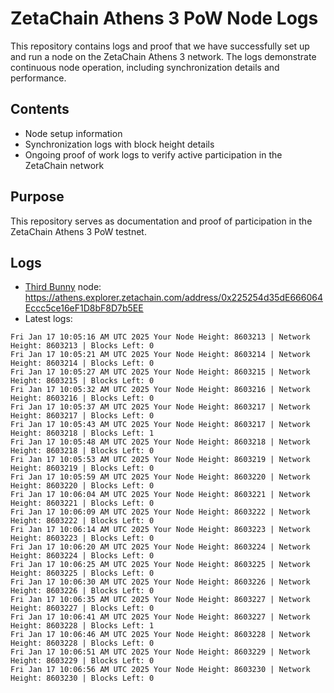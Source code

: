 # ZetaChain Athens 3 PoW Node Logs
This repository contains logs and proof that we have successfully set up and run a node on the ZetaChain Athens 3 network. The logs demonstrate continuous node operation, including synchronization details and performance.

## Contents
- Node setup information
- Synchronization logs with block height details
- Ongoing proof of work logs to verify active participation in the ZetaChain network

## Purpose
This repository serves as documentation and proof of participation in the ZetaChain Athens 3 PoW testnet.

## Logs

- [Third Bunny](https://thirdbunny.xyz/) node: https://athens.explorer.zetachain.com/address/0x225254d35dE666064Eccc5ce16eF1D8bF8D7b5EE
- Latest logs:
```
Fri Jan 17 10:05:16 AM UTC 2025 Your Node Height: 8603213 | Network Height: 8603213 | Blocks Left: 0
Fri Jan 17 10:05:21 AM UTC 2025 Your Node Height: 8603214 | Network Height: 8603214 | Blocks Left: 0
Fri Jan 17 10:05:27 AM UTC 2025 Your Node Height: 8603215 | Network Height: 8603215 | Blocks Left: 0
Fri Jan 17 10:05:32 AM UTC 2025 Your Node Height: 8603216 | Network Height: 8603216 | Blocks Left: 0
Fri Jan 17 10:05:37 AM UTC 2025 Your Node Height: 8603217 | Network Height: 8603217 | Blocks Left: 0
Fri Jan 17 10:05:43 AM UTC 2025 Your Node Height: 8603217 | Network Height: 8603218 | Blocks Left: 1
Fri Jan 17 10:05:48 AM UTC 2025 Your Node Height: 8603218 | Network Height: 8603218 | Blocks Left: 0
Fri Jan 17 10:05:53 AM UTC 2025 Your Node Height: 8603219 | Network Height: 8603219 | Blocks Left: 0
Fri Jan 17 10:05:59 AM UTC 2025 Your Node Height: 8603220 | Network Height: 8603220 | Blocks Left: 0
Fri Jan 17 10:06:04 AM UTC 2025 Your Node Height: 8603221 | Network Height: 8603221 | Blocks Left: 0
Fri Jan 17 10:06:09 AM UTC 2025 Your Node Height: 8603222 | Network Height: 8603222 | Blocks Left: 0
Fri Jan 17 10:06:14 AM UTC 2025 Your Node Height: 8603223 | Network Height: 8603223 | Blocks Left: 0
Fri Jan 17 10:06:20 AM UTC 2025 Your Node Height: 8603224 | Network Height: 8603224 | Blocks Left: 0
Fri Jan 17 10:06:25 AM UTC 2025 Your Node Height: 8603225 | Network Height: 8603225 | Blocks Left: 0
Fri Jan 17 10:06:30 AM UTC 2025 Your Node Height: 8603226 | Network Height: 8603226 | Blocks Left: 0
Fri Jan 17 10:06:35 AM UTC 2025 Your Node Height: 8603227 | Network Height: 8603227 | Blocks Left: 0
Fri Jan 17 10:06:41 AM UTC 2025 Your Node Height: 8603227 | Network Height: 8603228 | Blocks Left: 1
Fri Jan 17 10:06:46 AM UTC 2025 Your Node Height: 8603228 | Network Height: 8603228 | Blocks Left: 0
Fri Jan 17 10:06:51 AM UTC 2025 Your Node Height: 8603229 | Network Height: 8603229 | Blocks Left: 0
Fri Jan 17 10:06:56 AM UTC 2025 Your Node Height: 8603230 | Network Height: 8603230 | Blocks Left: 0
```
